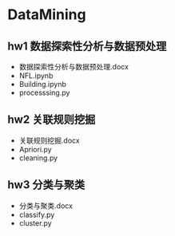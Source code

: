 # DataMining

## hw1 数据探索性分析与数据预处理

- 数据探索性分析与数据预处理.docx
- NFL.ipynb  
- Building.ipynb
- processsing.py

## hw2 关联规则挖掘

- 关联规则挖掘.docx
- Apriori.py
- cleaning.py

## hw3 分类与聚类

- 分类与聚类.docx
- classify.py
- cluster.py
